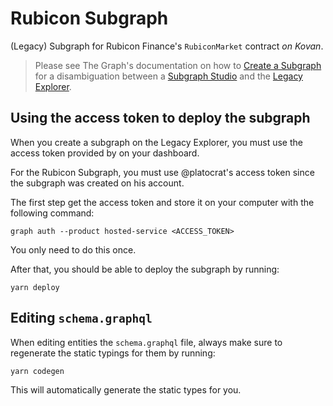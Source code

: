 # Rubicon Subgraph

(Legacy) Subgraph for Rubicon Finance's `RubiconMarket` contract _on Kovan_.

> Please see The Graph's documentation on how to [Create a Subgraph](https://thegraph.com/docs/developer/create-subgraph-hosted) for a disambiguation between a [Subgraph Studio](https://thegraph.com/studio) and the [Legacy Explorer](https://thegraph.com/legacy-explorer).

## Using the access token to deploy the subgraph

When you create a subgraph on the Legacy Explorer, you must use the access token provided by on your dashboard.

For the Rubicon Subgraph, you must use @platocrat's access token since the subgraph was created on his account.

The first step get the access token and store it on your computer with the following command:

```
graph auth --product hosted-service <ACCESS_TOKEN>
```

You only need to do this once.

After that, you should be able to deploy the subgraph by running:
```
yarn deploy
```

## Editing `schema.graphql`

When editing entities the `schema.graphql` file, always make sure to regenerate the static typings for them by running:

```
yarn codegen
```

This will automatically generate the static types for you.
